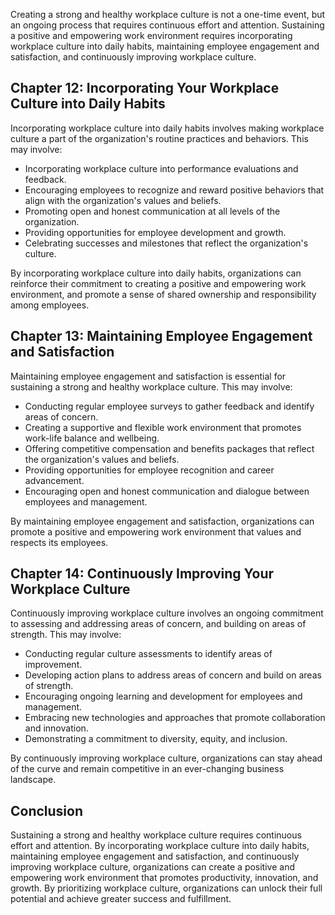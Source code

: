 
Creating a strong and healthy workplace culture is not a one-time event, but an ongoing process that requires continuous effort and attention. Sustaining a positive and empowering work environment requires incorporating workplace culture into daily habits, maintaining employee engagement and satisfaction, and continuously improving workplace culture.

Chapter 12: Incorporating Your Workplace Culture into Daily Habits
------------------------------------------------------------------

Incorporating workplace culture into daily habits involves making workplace culture a part of the organization's routine practices and behaviors. This may involve:

- Incorporating workplace culture into performance evaluations and feedback.
- Encouraging employees to recognize and reward positive behaviors that align with the organization's values and beliefs.
- Promoting open and honest communication at all levels of the organization.
- Providing opportunities for employee development and growth.
- Celebrating successes and milestones that reflect the organization's culture.

By incorporating workplace culture into daily habits, organizations can reinforce their commitment to creating a positive and empowering work environment, and promote a sense of shared ownership and responsibility among employees.

Chapter 13: Maintaining Employee Engagement and Satisfaction
------------------------------------------------------------

Maintaining employee engagement and satisfaction is essential for sustaining a strong and healthy workplace culture. This may involve:

- Conducting regular employee surveys to gather feedback and identify areas of concern.
- Creating a supportive and flexible work environment that promotes work-life balance and wellbeing.
- Offering competitive compensation and benefits packages that reflect the organization's values and beliefs.
- Providing opportunities for employee recognition and career advancement.
- Encouraging open and honest communication and dialogue between employees and management.

By maintaining employee engagement and satisfaction, organizations can promote a positive and empowering work environment that values and respects its employees.

Chapter 14: Continuously Improving Your Workplace Culture
---------------------------------------------------------

Continuously improving workplace culture involves an ongoing commitment to assessing and addressing areas of concern, and building on areas of strength. This may involve:

- Conducting regular culture assessments to identify areas of improvement.
- Developing action plans to address areas of concern and build on areas of strength.
- Encouraging ongoing learning and development for employees and management.
- Embracing new technologies and approaches that promote collaboration and innovation.
- Demonstrating a commitment to diversity, equity, and inclusion.

By continuously improving workplace culture, organizations can stay ahead of the curve and remain competitive in an ever-changing business landscape.

Conclusion
----------

Sustaining a strong and healthy workplace culture requires continuous effort and attention. By incorporating workplace culture into daily habits, maintaining employee engagement and satisfaction, and continuously improving workplace culture, organizations can create a positive and empowering work environment that promotes productivity, innovation, and growth. By prioritizing workplace culture, organizations can unlock their full potential and achieve greater success and fulfillment.
